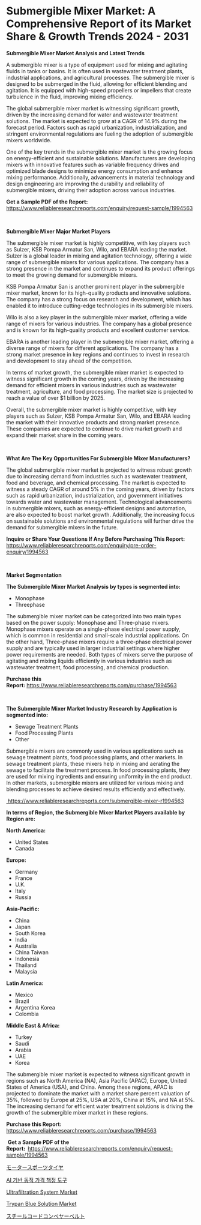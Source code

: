 <p><h1>Submergible Mixer Market: A Comprehensive Report of its Market Share & Growth Trends 2024 - 2031</h1></p><p><strong>Submergible Mixer Market Analysis and Latest Trends</strong></p>
<p><p>A submergible mixer is a type of equipment used for mixing and agitating fluids in tanks or basins. It is often used in wastewater treatment plants, industrial applications, and agricultural processes. The submergible mixer is designed to be submerged in the fluid, allowing for efficient blending and agitation. It is equipped with high-speed propellers or impellers that create turbulence in the fluid, improving mixing efficiency.</p><p>The global submergible mixer market is witnessing significant growth, driven by the increasing demand for water and wastewater treatment solutions. The market is expected to grow at a CAGR of 14.9% during the forecast period. Factors such as rapid urbanization, industrialization, and stringent environmental regulations are fueling the adoption of submergible mixers worldwide.</p><p>One of the key trends in the submergible mixer market is the growing focus on energy-efficient and sustainable solutions. Manufacturers are developing mixers with innovative features such as variable frequency drives and optimized blade designs to minimize energy consumption and enhance mixing performance. Additionally, advancements in material technology and design engineering are improving the durability and reliability of submergible mixers, driving their adoption across various industries.</p></p>
<p><strong>Get a Sample PDF of the Report:&nbsp;</strong> <a href="https://www.reliableresearchreports.com/enquiry/request-sample/1994563">https://www.reliableresearchreports.com/enquiry/request-sample/1994563</a></p>
<p>&nbsp;</p>
<p><strong>Submergible Mixer Major Market Players</strong></p>
<p><p>The submergible mixer market is highly competitive, with key players such as Sulzer, KSB Pompa Armatur San, Wilo, and EBARA leading the market. Sulzer is a global leader in mixing and agitation technology, offering a wide range of submergible mixers for various applications. The company has a strong presence in the market and continues to expand its product offerings to meet the growing demand for submergible mixers.</p><p>KSB Pompa Armatur San is another prominent player in the submergible mixer market, known for its high-quality products and innovative solutions. The company has a strong focus on research and development, which has enabled it to introduce cutting-edge technologies in its submergible mixers.</p><p>Wilo is also a key player in the submergible mixer market, offering a wide range of mixers for various industries. The company has a global presence and is known for its high-quality products and excellent customer service.</p><p>EBARA is another leading player in the submergible mixer market, offering a diverse range of mixers for different applications. The company has a strong market presence in key regions and continues to invest in research and development to stay ahead of the competition.</p><p>In terms of market growth, the submergible mixer market is expected to witness significant growth in the coming years, driven by the increasing demand for efficient mixers in various industries such as wastewater treatment, agriculture, and food processing. The market size is projected to reach a value of over $1 billion by 2025.</p><p>Overall, the submergible mixer market is highly competitive, with key players such as Sulzer, KSB Pompa Armatur San, Wilo, and EBARA leading the market with their innovative products and strong market presence. These companies are expected to continue to drive market growth and expand their market share in the coming years.</p></p>
<p>&nbsp;</p>
<p><strong>What Are The Key Opportunities For Submergible Mixer Manufacturers?</strong></p>
<p><p>The global submergible mixer market is projected to witness robust growth due to increasing demand from industries such as wastewater treatment, food and beverage, and chemical processing. The market is expected to witness a steady CAGR of around 5% in the coming years, driven by factors such as rapid urbanization, industrialization, and government initiatives towards water and wastewater management. Technological advancements in submergible mixers, such as energy-efficient designs and automation, are also expected to boost market growth. Additionally, the increasing focus on sustainable solutions and environmental regulations will further drive the demand for submergible mixers in the future.</p></p>
<p><strong>Inquire or Share Your Questions If Any Before Purchasing This Report:</strong> <a href="https://www.reliableresearchreports.com/enquiry/pre-order-enquiry/1994563">https://www.reliableresearchreports.com/enquiry/pre-order-enquiry/1994563</a></p>
<p>&nbsp;</p>
<p><strong>Market Segmentation</strong></p>
<p><strong>The Submergible Mixer Market Analysis by types is segmented into:</strong></p>
<p><ul><li>Monophase</li><li>Threephase</li></ul></p>
<p><p>The submergible mixer market can be categorized into two main types based on the power supply: Monophase and Three-phase mixers. Monophase mixers operate on a single-phase electrical power supply, which is common in residential and small-scale industrial applications. On the other hand, Three-phase mixers require a three-phase electrical power supply and are typically used in larger industrial settings where higher power requirements are needed. Both types of mixers serve the purpose of agitating and mixing liquids efficiently in various industries such as wastewater treatment, food processing, and chemical production.</p></p>
<p><strong>Purchase this Report:&nbsp;</strong><a href="https://www.reliableresearchreports.com/purchase/1994563">https://www.reliableresearchreports.com/purchase/1994563</a></p>
<p>&nbsp;</p>
<p><strong>The Submergible Mixer Market Industry Research by Application is segmented into:</strong></p>
<p><ul><li>Sewage Treatment Plants</li><li>Food Processing Plants</li><li>Other</li></ul></p>
<p><p>Submergible mixers are commonly used in various applications such as sewage treatment plants, food processing plants, and other markets. In sewage treatment plants, these mixers help in mixing and aerating the sewage to facilitate the treatment process. In food processing plants, they are used for mixing ingredients and ensuring uniformity in the end product. In other markets, submergible mixers are utilized for various mixing and blending processes to achieve desired results efficiently and effectively.</p></p>
<p><a href="https://www.reliableresearchreports.com/submergible-mixer-r1994563">&nbsp;https://www.reliableresearchreports.com/submergible-mixer-r1994563</a></p>
<p><strong>In terms of Region, the Submergible Mixer Market Players available by Region are:</strong></p>
<p>
    <p> <strong> North America: </strong>
        <ul>
            <li>United States</li>
            <li>Canada</li>
        </ul>
        </p> 
    <p> <strong> Europe: </strong>
        <ul>
            <li>Germany</li>
            <li>France</li>
            <li>U.K.</li>
            <li>Italy</li>
            <li>Russia</li>
        </ul>
        </p> 
    <p> <strong> Asia-Pacific: </strong>
        <ul>
            <li>China</li>
            <li>Japan</li>
            <li>South Korea</li>
            <li>India</li>
            <li>Australia</li>
            <li>China Taiwan</li>
            <li>Indonesia</li>
            <li>Thailand</li>
            <li>Malaysia</li>
        </ul>
        </p> 
    <p> <strong> Latin America: </strong>
        <ul>
            <li>Mexico</li>
            <li>Brazil</li>
            <li>Argentina Korea</li>
            <li>Colombia</li>
        </ul>
        </p> 
    <p> <strong> Middle East & Africa: </strong>
        <ul>
            <li>Turkey</li>
            <li>Saudi</li>
            <li>Arabia</li>
            <li>UAE</li>
            <li>Korea</li>
        </ul>
    </p>
    </p>
<p><p>The submergible mixer market is expected to witness significant growth in regions such as North America (NA), Asia Pacific (APAC), Europe, United States of America (USA), and China. Among these regions, APAC is projected to dominate the market with a market share percent valuation of 35%, followed by Europe at 25%, USA at 20%, China at 15%, and NA at 5%. The increasing demand for efficient water treatment solutions is driving the growth of the submergible mixer market in these regions.</p></p>
<p><strong>Purchase this Report: </strong><a href="https://www.reliableresearchreports.com/purchase/1994563">https://www.reliableresearchreports.com/purchase/1994563</a></p>
<p>&nbsp;<strong>Get a Sample PDF of the Report:&nbsp;&nbsp;</strong><a href="https://www.reliableresearchreports.com/enquiry/request-sample/1994563">https://www.reliableresearchreports.com/enquiry/request-sample/1994563</a></p>
<p><strong></strong></p>
<p><p><a href="https://github.com/hardee896/Market-Research-Report-List-2/blob/main/8372591165399.md">モータースポーツタイヤ</a></p><p><a href="https://github.com/sougarounis/Market-Research-Report-List-4/blob/main/2013332178519.md">AI 기반 동적 가격 책정 도구</a></p><p><a href="https://github.com/julyju69/Market-Research-Report-List-4/blob/main/ultrafiltration-system-market.md">Ultrafiltration System Market</a></p><p><a href="https://www.linkedin.com/pulse/insights-trypan-blue-solution-industry-market-financial-4k2me">Trypan Blue Solution Market</a></p><p><a href="https://github.com/ReyesKohler20231/Market-Research-Report-List-2/blob/main/4870020165398.md">スチールコードコンベヤーベルト</a></p></p>